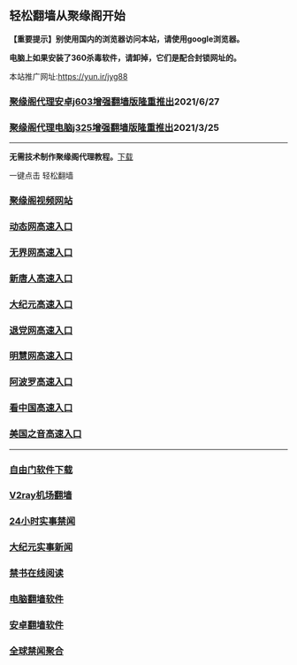 ## 轻松翻墙从聚缘阁开始

**【重要提示】别使用国内的浏览器访问本站，请使用google浏览器。**

**电脑上如果安装了360杀毒软件，请卸掉，它们是配合封锁网址的。**

本站推广网址:https://yun.ir/jyg88

### [聚缘阁代理安卓j603增强翻墙版隆重推出](https://gitlab.com/juyuange/2/-/raw/master/j603.apk)2021/6/27

### [聚缘阁代理电脑j325增强翻墙版隆重推出](https://gitlab.com/juyuange/2/-/raw/master/j325dn.rar)2021/3/25

***



**无需技术制作聚缘阁代理教程。**[下载](https://gitlab.com/j25414/jyg/-/raw/master/jygdl.rar)

一键点击 轻松翻墙




### [聚缘阁视频网站](https://vf3.vaaae.ml/k)

### [动态网高速入口](https://89.swewg.tk/rree/h444p)

### [无界网高速入口](https://89.swewg.tk/ahhcuu/h12t)

### [新唐人高速入口](https://89.swewg.tk/mmmmck/h5t)

### [大纪元高速入口](https://89.swewg.tk/uufuuy/h7t)

### [退党网高速入口](https://89.swewg.tk/ddooe/d8h)

### [明慧网高速入口](https://89.swewg.tk/dddww/d6v)

### [阿波罗高速入口](https://89.swewg.tk/ddoo/v13a)

### [看中国高速入口](https://89.swewg.tk/dddge/d11n)

### [美国之音高速入口](https://89.swewg.tk/ccddgy/d18m)

***






### [自由门软件下载](https://git.io/skyfree)

### [V2ray机场翻墙](https://github.com/bannedbook/fanqiang/wiki/V2ray%E6%9C%BA%E5%9C%BA)

### [24小时实事禁闻](https://github.com/fyvn2199/djy/blob/master/gb/n24hr.md?dfh#1)

### [大纪元实事新闻](https://github.com/fyvn2199/djy/blob/master/gb/nsc413.md?dfh#1)

### [禁书在线阅读](https://github.com/txyzum203/djy/blob/master/gb/9p.md?flntdtv#1)

### [电脑翻墙软件](https://github.com/Alvin9999/new-pac/wiki)

### [安卓翻墙软件](https://git.io/afq)

### [全球禁闻聚合](https://github.com/gfw-breaker/banned-news1/blob/master/README.md)












